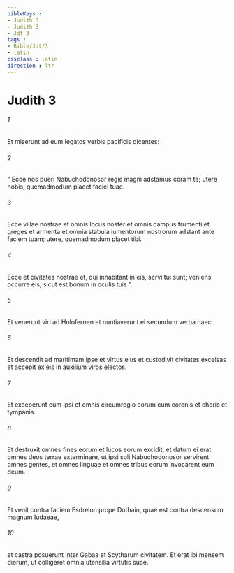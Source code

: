 ```yaml
---
bibleKeys : 
- Judith 3
- Judith 3
- Jdt 3
tags : 
- Bible/Jdt/3
- latin
cssclass : latin
direction : ltr
---
```


# Judith 3

###### 1
Et miserunt ad eum legatos verbis pacificis dicentes: 
###### 2
“ Ecce nos pueri Nabuchodonosor regis magni adstamus coram te; utere nobis, quemadmodum placet faciei tuae. 
###### 3
Ecce villae nostrae et omnis locus noster et omnis campus frumenti et greges et armenta et omnia stabula iumentorum nostrorum adstant ante faciem tuam; utere, quemadmodum placet tibi. 
###### 4
Ecce et civitates nostrae et, qui inhabitant in eis, servi tui sunt; veniens occurre eis, sicut est bonum in oculis tuis ”. 
###### 5
Et venerunt viri ad Holofernen et nuntiaverunt ei secundum verba haec. 
###### 6
Et descendit ad maritimam ipse et virtus eius et custodivit civitates excelsas et accepit ex eis in auxilium viros electos. 
###### 7
Et exceperunt eum ipsi et omnis circumregio eorum cum coronis et choris et tympanis. 
###### 8
Et destruxit omnes fines eorum et lucos eorum excidit, et datum ei erat omnes deos terrae exterminare, ut ipsi soli Nabuchodonosor servirent omnes gentes, et omnes linguae et omnes tribus eorum invocarent eum deum. 
###### 9
Et venit contra faciem Esdrelon prope Dothain, quae est contra descensum magnum Iudaeae, 
###### 10
et castra posuerunt inter Gabaa et Scytharum civitatem. Et erat ibi mensem dierum, ut colligeret omnia utensilia virtutis suae.
